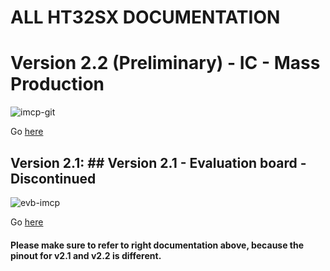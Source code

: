 # ALL HT32SX DOCUMENTATION

# Version 2.2 (Preliminary) - IC - Mass Production
![imcp-git](https://user-images.githubusercontent.com/59176599/89645361-03de1e00-d890-11ea-95b9-b545362c462f.JPG)

Go [here](https://github.com/htmicron/ht32sx/tree/documents/2.2) 

## Version 2.1:	## Version 2.1 - Evaluation board - Discontinued
![evb-imcp](https://user-images.githubusercontent.com/59176599/89645432-2839fa80-d890-11ea-8b9e-d264a143384b.JPG)

Go [here](https://github.com/htmicron/ht32sx/tree/documents/2.1)	

#### Please make sure to refer to right documentation above, because the pinout for v2.1 and v2.2 is different.
